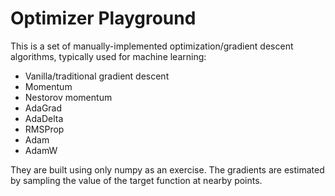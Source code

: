 # Optimizer Playground
This is a set of manually-implemented optimization/gradient descent algorithms, typically used for machine learning:
- Vanilla/traditional gradient descent
- Momentum
- Nestorov momentum
- AdaGrad
- AdaDelta
- RMSProp
- Adam
- AdamW

They are built using only numpy as an exercise. The gradients are estimated by sampling the value of the target function at nearby points.
